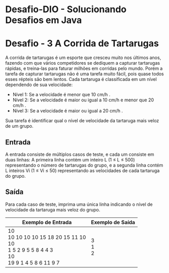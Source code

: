 # Desafio-DIO - Solucionando Desafios em Java


<h1>Desafio - 3 A Corrida de Tartarugas</h1>
A corrida de tartarugas é um esporte que cresceu muito nos últimos anos, fazendo com que vários competidores se dediquem a capturar tartarugas rápidas, e treina-las para faturar milhões em corridas pelo mundo. Porém a tarefa de capturar tartarugas não é uma tarefa muito fácil, pois quase todos esses répteis são bem lentos. Cada tartaruga é classificada em um nível dependendo de sua velocidade:


- Nível 1: Se a velocidade é menor que 10 cm/h .
- Nível 2: Se a velocidade é maior ou igual a 10 cm/h e menor que 20 cm/h .
- Nível 3: Se a velocidade é maior ou igual a 20 cm/h .

Sua tarefa é identificar qual o nível de velocidade da tartaruga mais veloz de um grupo.

<h2>Entrada</h2>
A entrada consiste de múltiplos casos de teste, e cada um consiste em duas linhas: A primeira linha contém um inteiro L (1 ≤ L ≤ 500) representando o número de tartarugas do grupo, e a segunda linha contém L inteiros Vi (1 ≤ Vi ≤ 50) representando as velocidades de cada tartaruga do grupo.

<h2>Saída</h2>
Para cada caso de teste, imprima uma única linha indicando o nível de velocidade da tartaruga mais veloz do grupo.


| Exemplo de Entrada | Exemplo de Saída|
| ---|--- |
|  10 <br> 10 10 10 10 15 18 20 15 11 10 <br> 10 <br> 1 5 2 9 5 5 8 4 4 3<br> 10<br> 19 9 1 4 5 8 6 11 9 7 | 3<br> 1<br> 2|

